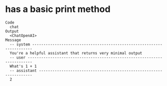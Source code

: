 # has a basic print method

    Code
      chat
    Output
      <ChatOpenAI>
    Message
      -- system ----------------------------------------------------------------------
      You're a helpful assistant that returns very minimal output
      -- user ------------------------------------------------------------------------
      What's 1 + 1
      -- assistant -------------------------------------------------------------------
      2

